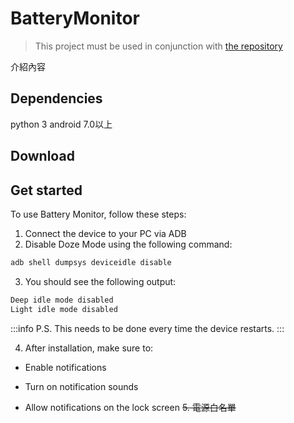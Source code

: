 # BatteryMonitor

> This project must be used in conjunction with [the repository](https://github.com/DEPhantom/BatteryMonitorServer)

介紹內容

## Dependencies 
python 3
android 7.0以上

## Download

## Get started

To use Battery Monitor, follow these steps:

1. Connect the device to your PC via ADB
2. Disable Doze Mode using the following command:
```sh
adb shell dumpsys deviceidle disable
```
3. You should see the following output:
```sh
Deep idle mode disabled
Light idle mode disabled
```
:::info
P.S. This needs to be done every time the device restarts.
:::

4. After installation, make sure to:

* Enable notifications

* Turn on notification sounds

* Allow notifications on the lock screen
~~5. 電源白名單~~
